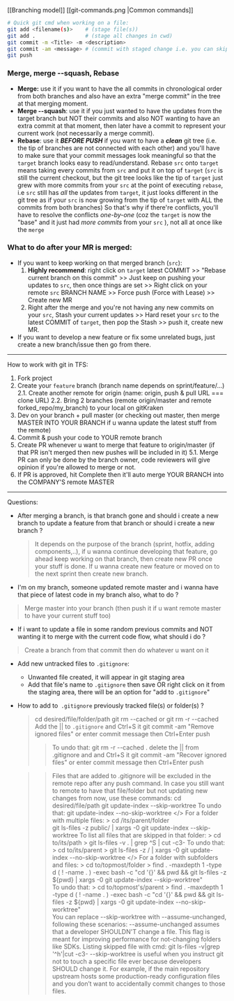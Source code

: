 [[Branching model]]
[[git-commands.png |Common commands]]


```bash
# Quick git cmd when working on a file:
git add <filename(s)>    # (stage file(s))
git add .                # (stage all changes in cwd)
git commit -m <Title> -m <description>
git commit -am <message> # (commit with staged change i.e. you can skip git add with this)
git push
```

### Merge, merge --squash, Rebase 
- **Merge:** use it if you want to have the all commits in chronological order from both branches and also have an extra "merge commit" in the tree at that merging moment.
- **Merge --squash**: use it if you just wanted to have the updates from the target branch but NOT their commits and also NOT wanting to have an extra commit at that moment, then later have a commit to represent your current work (not necessarily a merge commit).
- **Rebase**: use it ***BEFORE PUSH*** if you want to have a ***clean*** git tree (i.e. the tip of branches are not connected with each other) and you'll have to make sure that your commit messages look meaningful so that the `target` branch looks easy to read/understand.
Rebase `src` onto `target` means taking every commits from `src` and put it on top of `target` (`src` is still the current checkout, but the git tree looks like the tip of `target`  just grew with more commits from your `src` at the point of executing `rebase`, i.e `src` still has *all* the updates from `target`, it just looks different in the git tree as if your `src` is now growing from the tip of `target` with ALL the commits from both branches)
So that's why if there're conflicts, you'll have to resolve the conflicts *one-by-one* (coz the `target` is now the "base" and it just had *more commits* from your `src` ), not all at once like the `merge`

### What to do after your MR is merged:
- If you want to keep working on that merged branch (`src`):
	1. **Highly recommend**: right click on `target` latest COMMIT >> "Rebase current branch on this commit" >> Just keep on pushing your updates to `src`, then once things are set >> Right click on your remote `src` BRANCH NAME >> Force push (Force with Lease) >> Create new MR
	2. Right after the merge and you're not having any new commits on your `src`, Stash your current updates >> Hard reset your `src` to the latest COMMIT of `target`, then pop the Stash >> push it, create new MR.
- If you want to develop a new feature or fix some unrelated bugs, just create a new branch/issue then go from there.
--- 
How to work with git in TFS:
1. Fork project
2. Create your `feature` branch (branch name depends on sprint/feature/...)
  2.1. Create another remote for origin (name: origin, push & pull URL === clone URL)
  2.2. Bring 2 branches (remote origin/master and remote forked_repo/my_branch) to your local on gitKraken  
3. Dev on your branch + pull master (or checking out master, then merge MASTER INTO YOUR BRANCH if u wanna update the latest stuff from the remote)
4. Commit & push your code to YOUR remote branch  
5. Create PR whenever u want to merge that feature to origin/master (if that PR isn't merged then new pushes will be included in it)
  5.1. Merge PR can only be done by the branch owner, code reviewers will give opinion if you're allowed to merge or not.
6. If PR is approved, hit Complete then it'll auto merge YOUR BRANCH into the COMPANY'S remote MASTER


---
Questions:
- After merging a branch, is that branch gone and should i create a new branch to update a feature from that branch or should i create a new branch ? 
    > It depends on the purpose of the branch (sprint, hotfix, adding components,..), if u wanna continue developing that feature, go ahead keep working on that branch, then create new PR once your stuff is done. 
    > If u wanna create new feature or moved on to the next sprint then create new branch.

- I'm on my branch, someone updated remote master and i wanna have that piece of latest code in my branch also, what to do ? 
> 	Merge master into your branch (then push it if u want remote master to have your current stuff too)

- If i want to update a file in some random previous commits and NOT wanting it to merge with the current code flow, what should i do ?
>	Create a branch from that commit then do whatever u want on it

- Add new untracked files to `.gitignore`: 
  - Unwanted file created, it will appear in git staging area
  - Add that file's name to `.gitignore` then save OR right click on it from the staging area, there will be an option for "add to `.gitignore`"

- How to add to` .gitignore` previously tracked file(s) or folder(s) ?
    > cd desired/file/folder/path
    > git rm --cached <filename> 
 or
    > git rm -r --cached <foldername> 
    > Add the <filename> || <foldername> to `.gitignore` and Ctrl+S it
    > git commit -am "Remove ignored files" or enter commit message then Ctrl+Enter
    > push
  >> To undo that:
    > git rm -r --cached .
    > delete the <filename> || <foldername> from .gitignore and and Ctrl+S it
    > git commit -am "Recover ignored files" or enter commit message then Ctrl+Enter
    > push

  >> Files that are added to .gitignore will be excluded in the remote repo after any push command. In case you still want to remote to have that file/folder but not updating new changes from now, use these commands:
    > cd desired/file/path
    > git update-index --skip-worktree <filename> 
	> To undo that: git update-index --no-skip-worktree <filename> 
    </> For a folder with multiple files:
        > 	cd /its/parent/folder	
	> git ls-files -z public/ | xargs -0 git update-index --skip-worktree
	> To list all files that are skipped in that folder:
	    > cd to/its/path
	    > git ls-files -v . | grep ^S | cut -c3-
	> To undo that:
	    > cd to/its/parent
	    > git ls-files -z <foldername>/ | xargs -0 git update-index --no-skip-worktree
    </> For a folder with subfolders and files: 
	    > cd to/topmost/folder
	    > find . -maxdepth 1 -type d \( ! -name . \) -exec bash -c "cd '{}' && pwd && git ls-files -z ${pwd} | xargs -0 git update-index --skip-worktree" \
	 > To undo that:
	    > cd to/topmost's/parent
	    > find . -maxdepth 1 -type d \( ! -name . \) -exec bash -c "cd '{}' && pwd && git ls-files -z ${pwd} | xargs -0 git update-index --no-skip-worktree" \
  >> You can replace --skip-worktree with --assume-unchanged, following these scenarios:
    > --assume-unchanged assumes that a developer SHOULDN'T change a file. This flag is meant for improving performance for not-changing folders like SDKs. Listing skipped file with cmd: git ls-files -v|grep '^h'|cut -c3-
    > --skip-worktree is useful when you instruct git not to touch a specific file ever because developers SHOULD change it. For example, if the main repository upstream hosts some production-ready configuration files and you don’t want to accidentally commit changes to those files.

	    
	

 

